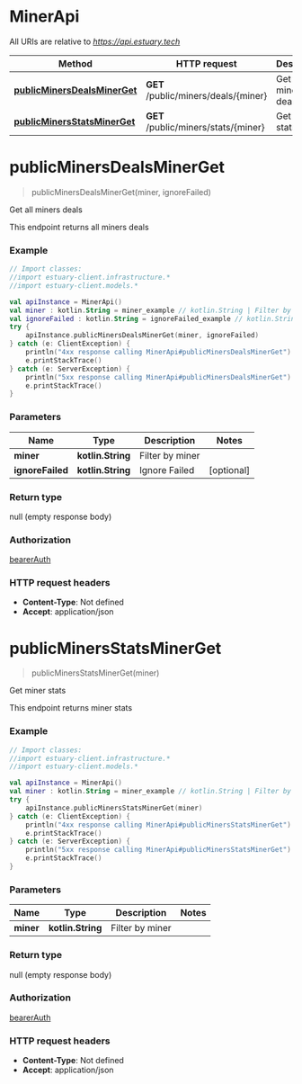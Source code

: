 # MinerApi

All URIs are relative to *https://api.estuary.tech*

Method | HTTP request | Description
------------- | ------------- | -------------
[**publicMinersDealsMinerGet**](MinerApi.md#publicMinersDealsMinerGet) | **GET** /public/miners/deals/{miner} | Get all miners deals
[**publicMinersStatsMinerGet**](MinerApi.md#publicMinersStatsMinerGet) | **GET** /public/miners/stats/{miner} | Get miner stats


<a name="publicMinersDealsMinerGet"></a>
# **publicMinersDealsMinerGet**
> publicMinersDealsMinerGet(miner, ignoreFailed)

Get all miners deals

This endpoint returns all miners deals

### Example
```kotlin
// Import classes:
//import estuary-client.infrastructure.*
//import estuary-client.models.*

val apiInstance = MinerApi()
val miner : kotlin.String = miner_example // kotlin.String | Filter by miner
val ignoreFailed : kotlin.String = ignoreFailed_example // kotlin.String | Ignore Failed
try {
    apiInstance.publicMinersDealsMinerGet(miner, ignoreFailed)
} catch (e: ClientException) {
    println("4xx response calling MinerApi#publicMinersDealsMinerGet")
    e.printStackTrace()
} catch (e: ServerException) {
    println("5xx response calling MinerApi#publicMinersDealsMinerGet")
    e.printStackTrace()
}
```

### Parameters

Name | Type | Description  | Notes
------------- | ------------- | ------------- | -------------
 **miner** | **kotlin.String**| Filter by miner |
 **ignoreFailed** | **kotlin.String**| Ignore Failed | [optional]

### Return type

null (empty response body)

### Authorization

[bearerAuth](../README.md#bearerAuth)

### HTTP request headers

 - **Content-Type**: Not defined
 - **Accept**: application/json

<a name="publicMinersStatsMinerGet"></a>
# **publicMinersStatsMinerGet**
> publicMinersStatsMinerGet(miner)

Get miner stats

This endpoint returns miner stats

### Example
```kotlin
// Import classes:
//import estuary-client.infrastructure.*
//import estuary-client.models.*

val apiInstance = MinerApi()
val miner : kotlin.String = miner_example // kotlin.String | Filter by miner
try {
    apiInstance.publicMinersStatsMinerGet(miner)
} catch (e: ClientException) {
    println("4xx response calling MinerApi#publicMinersStatsMinerGet")
    e.printStackTrace()
} catch (e: ServerException) {
    println("5xx response calling MinerApi#publicMinersStatsMinerGet")
    e.printStackTrace()
}
```

### Parameters

Name | Type | Description  | Notes
------------- | ------------- | ------------- | -------------
 **miner** | **kotlin.String**| Filter by miner |

### Return type

null (empty response body)

### Authorization

[bearerAuth](../README.md#bearerAuth)

### HTTP request headers

 - **Content-Type**: Not defined
 - **Accept**: application/json

